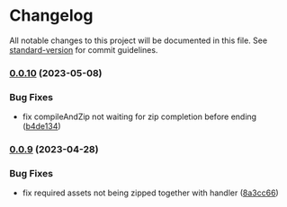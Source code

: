 # Changelog

All notable changes to this project will be documented in this file. See [standard-version](https://github.com/conventional-changelog/standard-version) for commit guidelines.

### [0.0.10](https://github.com/yxg10/serverless-vercel-ncc/compare/v0.0.9...v0.0.10) (2023-05-08)


### Bug Fixes

* fix compileAndZip not waiting for zip completion before ending ([b4de134](https://github.com/yxg10/serverless-vercel-ncc/commit/b4de134dde62aa039e54dad694bbf13de0ac04ff))

### [0.0.9](https://github.com/yxg10/serverless-vercel-ncc/compare/v0.0.8...v0.0.9) (2023-04-28)


### Bug Fixes

* fix required assets not being zipped together with handler ([8a3cc66](https://github.com/yxg10/serverless-vercel-ncc/commit/8a3cc66da71ba223217a44d7979379af94fe64b7))
